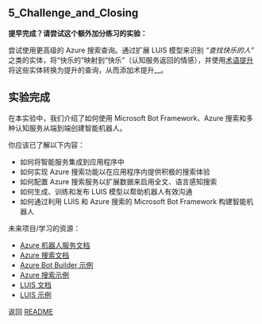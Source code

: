 ﻿## 5_Challenge_and_Closing

**提早完成？请尝试这个额外加分练习的实验：**

尝试使用更高级的 Azure 搜索查询。通过扩展 LUIS 模型来识别 _“查找快乐的人”_ 之类的实体，将“快乐的”映射到“快乐”（认知服务返回的情感），并使用[术语提升](https://docs.microsoft.com/zh-cn/rest/api/searchservice/Lucene-query-syntax-in-Azure-Search#bkmk_termboost)将这些实体转换为提升的查询，从而添加术提升__。 

## 实验完成

在本实验中，我们介绍了如何使用 Microsoft Bot Framework、Azure 搜索和多种认知服务从端到端创建智能机器人。

你应该已了解以下内容：
- 如何将智能服务集成到应用程序中
- 如何实现 Azure 搜索功能以在应用程序内提供积极的搜索体验
- 如何配置 Azure 搜索服务以扩展数据来启用全文、语言感知搜索
- 如何生成、训练和发布 LUIS 模型以帮助机器人有效沟通
- 如何通过利用 LUIS 和 Azure 搜索的 Microsoft Bot Framework 构建智能机器人


未来项目/学习的资源：
- [Azure 机器人服务文档](https://docs.microsoft.com/zh-cn/bot-framework/)
- [Azure 搜索文档](https://docs.microsoft.com/zh-cn/azure/search/search-what-is-azure-search)
- [Azure Bot Builder 示例](https://github.com/Microsoft/BotBuilder-Samples)
- [Azure 搜索示例](https://github.com/Azure-Samples/search-dotnet-getting-started)
- [LUIS 文档](https://docs.microsoft.com/zh-cn/azure/cognitive-services/LUIS/Home)
- [LUIS 示例](https://github.com/Microsoft/BotBuilder-Samples/blob/master/CSharp/intelligence-LUIS/README.md)


返回 [README](./0_README.md)